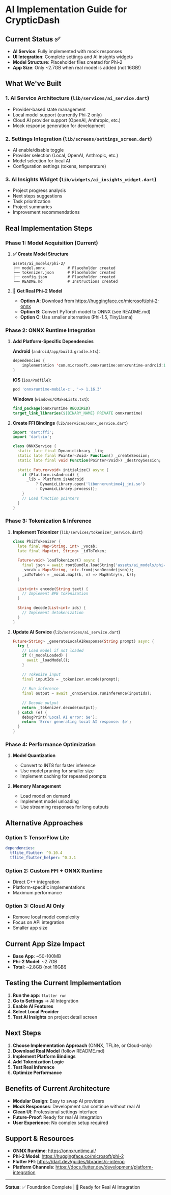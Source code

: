 # AI Implementation Guide for CrypticDash

## Current Status ✅

- **AI Service**: Fully implemented with mock responses
- **UI Integration**: Complete settings and AI insights widgets
- **Model Structure**: Placeholder files created for Phi-2
- **App Size**: Only ~2.7GB when real model is added (not 16GB!)

## What We've Built

### 1. **AI Service Architecture** (`lib/services/ai_service.dart`)
- Provider-based state management
- Local model support (currently Phi-2 only)
- Cloud AI provider support (OpenAI, Anthropic, etc.)
- Mock response generation for development

### 2. **Settings Integration** (`lib/screens/settings_screen.dart`)
- AI enable/disable toggle
- Provider selection (Local, OpenAI, Anthropic, etc.)
- Model selection for local AI
- Configuration settings (tokens, temperature)

### 3. **AI Insights Widget** (`lib/widgets/ai_insights_widget.dart`)
- Project progress analysis
- Next steps suggestions
- Task prioritization
- Project summaries
- Improvement recommendations

## Real Implementation Steps

### Phase 1: Model Acquisition (Current)

1. **✅ Create Model Structure**
   ```
   assets/ai_models/phi-2/
   ├── model.onnx          # Placeholder created
   ├── tokenizer.json      # Placeholder created  
   ├── config.json         # Placeholder created
   └── README.md           # Instructions created
   ```

2. **🔄 Get Real Phi-2 Model**
   - **Option A**: Download from https://huggingface.co/microsoft/phi-2-onnx
   - **Option B**: Convert PyTorch model to ONNX (see README.md)
   - **Option C**: Use smaller alternative (Phi-1.5, TinyLlama)

### Phase 2: ONNX Runtime Integration

1. **Add Platform-Specific Dependencies**

   **Android** (`android/app/build.gradle.kts`):
   ```kotlin
   dependencies {
       implementation 'com.microsoft.onnxruntime:onnxruntime-android:1.16.3'
   }
   ```

   **iOS** (`ios/Podfile`):
   ```ruby
   pod 'onnxruntime-mobile-c', '~> 1.16.3'
   ```

   **Windows** (`windows/CMakeLists.txt`):
   ```cmake
   find_package(onnxruntime REQUIRED)
   target_link_libraries(${BINARY_NAME} PRIVATE onnxruntime)
   ```

2. **Create FFI Bindings** (`lib/services/onnx_service.dart`)
   ```dart
   import 'dart:ffi';
   import 'dart:io';
   
   class ONNXService {
     static late final DynamicLibrary _lib;
     static late final Pointer<Void> Function() _createSession;
     static late final void Function(Pointer<Void>) _destroySession;
     
     static Future<void> initialize() async {
       if (Platform.isAndroid) {
         _lib = Platform.isAndroid
             ? DynamicLibrary.open('libonnxruntime4j_jni.so')
             : DynamicLibrary.process();
       }
       // Load function pointers
     }
   }
   ```

### Phase 3: Tokenization & Inference

1. **Implement Tokenizer** (`lib/services/tokenizer_service.dart`)
   ```dart
   class Phi2Tokenizer {
     late final Map<String, int> _vocab;
     late final Map<int, String> _idToToken;
     
     Future<void> loadTokenizer() async {
       final json = await rootBundle.loadString('assets/ai_models/phi-2/tokenizer.json');
       _vocab = Map<String, int>.from(jsonDecode(json));
       _idToToken = _vocab.map((k, v) => MapEntry(v, k));
     }
     
     List<int> encode(String text) {
       // Implement BPE tokenization
     }
     
     String decode(List<int> ids) {
       // Implement detokenization
     }
   }
   ```

2. **Update AI Service** (`lib/services/ai_service.dart`)
   ```dart
   Future<String> _generateLocalAIResponse(String prompt) async {
     try {
       // Load model if not loaded
       if (!_modelLoaded) {
         await _loadModel();
       }
       
       // Tokenize input
       final inputIds = _tokenizer.encode(prompt);
       
       // Run inference
       final output = await _onnxService.runInference(inputIds);
       
       // Decode output
       return _tokenizer.decode(output);
     } catch (e) {
       debugPrint('Local AI error: $e');
       return 'Error generating local AI response: $e';
     }
   }
   ```

### Phase 4: Performance Optimization

1. **Model Quantization**
   - Convert to INT8 for faster inference
   - Use model pruning for smaller size
   - Implement caching for repeated prompts

2. **Memory Management**
   - Load model on demand
   - Implement model unloading
   - Use streaming responses for long outputs

## Alternative Approaches

### Option 1: TensorFlow Lite
```yaml
dependencies:
  tflite_flutter: ^0.10.4
  tflite_flutter_helper: ^0.3.1
```

### Option 2: Custom FFI + ONNX Runtime
- Direct C++ integration
- Platform-specific implementations
- Maximum performance

### Option 3: Cloud AI Only
- Remove local model complexity
- Focus on API integration
- Smaller app size

## Current App Size Impact

- **Base App**: ~50-100MB
- **Phi-2 Model**: ~2.7GB
- **Total**: ~2.8GB (not 16GB!)

## Testing the Current Implementation

1. **Run the app**: `flutter run`
2. **Go to Settings** → AI Integration
3. **Enable AI Features**
4. **Select Local Provider**
5. **Test AI Insights** on project detail screen

## Next Steps

1. **Choose Implementation Approach** (ONNX, TFLite, or Cloud-only)
2. **Download Real Model** (follow README.md)
3. **Implement Platform Bindings**
4. **Add Tokenization Logic**
5. **Test Real Inference**
6. **Optimize Performance**

## Benefits of Current Architecture

- **Modular Design**: Easy to swap AI providers
- **Mock Responses**: Development can continue without real AI
- **Clean UI**: Professional settings interface
- **Future-Proof**: Ready for real AI integration
- **User Experience**: No complex setup required

## Support & Resources

- **ONNX Runtime**: https://onnxruntime.ai/
- **Phi-2 Model**: https://huggingface.co/microsoft/phi-2
- **Flutter FFI**: https://dart.dev/guides/libraries/c-interop
- **Platform Channels**: https://docs.flutter.dev/development/platform-integration

---

**Status**: ✅ Foundation Complete | 🔄 Ready for Real AI Integration
